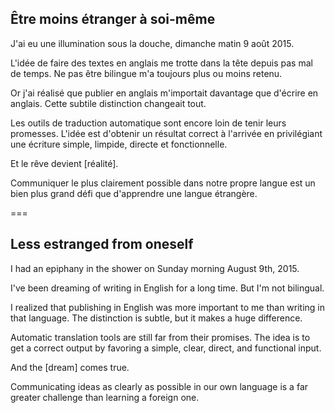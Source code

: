 ## Être moins étranger à soi-même

J'ai eu une illumination sous la douche, dimanche matin 9 août 2015.

L'idée de faire des textes en anglais me trotte dans la tête depuis pas mal de temps. Ne pas être bilingue m'a toujours plus ou moins retenu.

Or j'ai réalisé que publier en anglais m'importait davantage que d'écrire en anglais. Cette subtile distinction changeait tout.

Les outils de traduction automatique sont encore loin de tenir leurs promesses. L'idée est d'obtenir un résultat correct à l'arrivée en privilégiant une écriture simple, limpide, directe et fonctionnelle.

Et le rêve devient [réalité].

Communiquer le plus clairement possible dans notre propre langue est un bien plus grand défi que d'apprendre une langue étrangère.

===

## Less estranged from oneself

I had an epiphany in the shower on Sunday morning August 9th, 2015.

I've been dreaming of writing in English for a long time. But I'm not bilingual.

I realized that publishing in English was more important to me than writing in that language. The distinction is subtle, but it makes a huge difference.

Automatic translation tools are still far from their promises. The idea is to get a correct output by favoring a simple, clear, direct, and functional input.

And the [dream] comes true.

Communicating ideas as clearly as possible in our own language is a far greater challenge than learning a foreign one.
